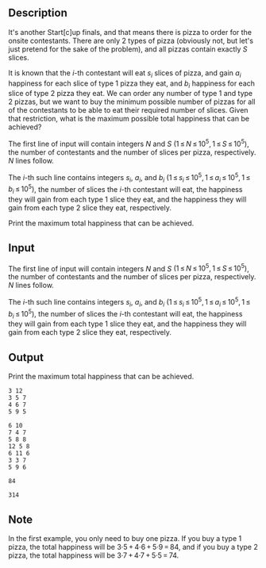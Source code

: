 ## Description

<div><p>It's another Start[c]up finals, and that means there is pizza to order for the onsite contestants. There are only 2 types of pizza (obviously not, but let's just pretend for the sake of the problem), and all pizzas contain exactly <span class="tex-span"><i>S</i></span> slices.</p><p>It is known that the <span class="tex-span"><i>i</i></span>-th contestant will eat <span class="tex-span"><i>s</i><sub class="lower-index"><i>i</i></sub></span> slices of pizza, and gain <span class="tex-span"><i>a</i><sub class="lower-index"><i>i</i></sub></span> happiness for each slice of type 1 pizza they eat, and <span class="tex-span"><i>b</i><sub class="lower-index"><i>i</i></sub></span> happiness for each slice of type 2 pizza they eat. We can order any number of type 1 and type 2 pizzas, but we want to buy the minimum possible number of pizzas for all of the contestants to be able to eat their required number of slices. Given that restriction, what is the maximum possible total happiness that can be achieved?</p></div><div class="input-specification"><p>The first line of input will contain integers <span class="tex-span"><i>N</i></span> and <span class="tex-span"><i>S</i></span> <span class="tex-span">(1 ≤ <i>N</i> ≤ 10<sup class="upper-index">5</sup>, 1 ≤ <i>S</i> ≤ 10<sup class="upper-index">5</sup>)</span>, the number of contestants and the number of slices per pizza, respectively. <span class="tex-span"><i>N</i></span> lines follow.</p><p>The <span class="tex-span"><i>i</i></span>-th such line contains integers <span class="tex-span"><i>s</i><sub class="lower-index"><i>i</i></sub></span>, <span class="tex-span"><i>a</i><sub class="lower-index"><i>i</i></sub></span>, and <span class="tex-span"><i>b</i><sub class="lower-index"><i>i</i></sub></span> <span class="tex-span">(1 ≤ <i>s</i><sub class="lower-index"><i>i</i></sub> ≤ 10<sup class="upper-index">5</sup>, 1 ≤ <i>a</i><sub class="lower-index"><i>i</i></sub> ≤ 10<sup class="upper-index">5</sup>, 1 ≤ <i>b</i><sub class="lower-index"><i>i</i></sub> ≤ 10<sup class="upper-index">5</sup>)</span>, the number of slices the <span class="tex-span"><i>i</i></span>-th contestant will eat, the happiness they will gain from each type 1 slice they eat, and the happiness they will gain from each type 2 slice they eat, respectively.</p></div><div class="output-specification"><p>Print the maximum total happiness that can be achieved.</p></div>

## Input

<p>The first line of input will contain integers <span class="tex-span"><i>N</i></span> and <span class="tex-span"><i>S</i></span> <span class="tex-span">(1 ≤ <i>N</i> ≤ 10<sup class="upper-index">5</sup>, 1 ≤ <i>S</i> ≤ 10<sup class="upper-index">5</sup>)</span>, the number of contestants and the number of slices per pizza, respectively. <span class="tex-span"><i>N</i></span> lines follow.</p><p>The <span class="tex-span"><i>i</i></span>-th such line contains integers <span class="tex-span"><i>s</i><sub class="lower-index"><i>i</i></sub></span>, <span class="tex-span"><i>a</i><sub class="lower-index"><i>i</i></sub></span>, and <span class="tex-span"><i>b</i><sub class="lower-index"><i>i</i></sub></span> <span class="tex-span">(1 ≤ <i>s</i><sub class="lower-index"><i>i</i></sub> ≤ 10<sup class="upper-index">5</sup>, 1 ≤ <i>a</i><sub class="lower-index"><i>i</i></sub> ≤ 10<sup class="upper-index">5</sup>, 1 ≤ <i>b</i><sub class="lower-index"><i>i</i></sub> ≤ 10<sup class="upper-index">5</sup>)</span>, the number of slices the <span class="tex-span"><i>i</i></span>-th contestant will eat, the happiness they will gain from each type 1 slice they eat, and the happiness they will gain from each type 2 slice they eat, respectively.</p>

## Output

<p>Print the maximum total happiness that can be achieved.</p>





```input1
3 12
3 5 7
4 6 7
5 9 5

```




```input2
6 10
7 4 7
5 8 8
12 5 8
6 11 6
3 3 7
5 9 6

```




```output1
84

```




```output2
314

```



## Note

<p>In the first example, you only need to buy one pizza. If you buy a type 1 pizza, the total happiness will be <span class="tex-span">3·5 + 4·6 + 5·9 = 84</span>, and if you buy a type 2 pizza, the total happiness will be <span class="tex-span">3·7 + 4·7 + 5·5 = 74</span>.</p>
